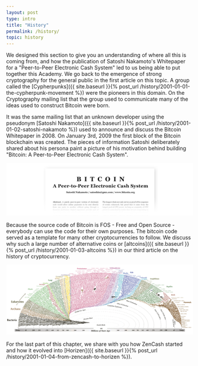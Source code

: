 ```yaml
---
layout: post
type: intro
title: "History"
permalink: /history/
topic: history
---
```


We designed this section to give you an understanding of where all this is coming from, and how the publication of Satoshi Nakamoto's Whitepaper for a "Peer-to-Peer Electronic Cash System" led to us being able to put together this Academy. We go back to the emergence of strong cryptography for the general public in the first article on this topic. A group called the [Cypherpunks]({{ site.baseurl }}{% post_url /history/2001-01-01-the-cypherpunk-movement %}) were the pioneers in this domain. On the Cryptography mailing list that the group used to communicate many of the ideas used to construct Bitcoin were born.

It was the same mailing list that an unknown developer using the pseudonym [Satoshi Nakamoto]({{ site.baseurl }}{% post_url /history/2001-01-02-satoshi-nakamoto %}) used to announce and discuss the Bitcoin Whitepaper in 2008. On January 3rd, 2009 the first block of the Bitcoin blockchain was created. The pieces of information Satoshi deliberately shared about his persona paint a picture of his motivation behind building "Bitcoin: A Peer-to-Peer Electronic Cash System".

![Bitcoin whitepaper](/assets/post_files/history/history/bitcoin_whitepaper.jpg)

Because the source code of Bitcoin is FOS - Free and Open Source - everybody can use the code for their own purposes. The bitcoin code served as a template for many other cryptocurrencies to follow. We discuss why such a large number of alternative coins or [altcoins]({{ site.baseurl }}{% post_url /history/2001-01-03-altcoins %}) in our third article on the history of cryptocurrency.

![evolution](/assets/post_files/history/altcoins/HA1.3.1_evolution.png)

For the last part of this chapter, we share with you how ZenCash started and how it evolved into [Horizen]({{ site.baseurl }}{% post_url /history/2001-01-04-from-zencash-to-horizen %}).
